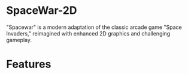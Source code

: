 # SpaceWar-2D
"Spacewar" is a modern adaptation of the classic arcade game "Space Invaders," reimagined with enhanced 2D graphics and challenging gameplay.

# Features
